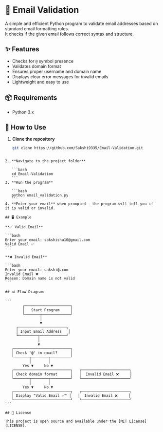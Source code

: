 
# 📧  Email Validation

A simple and efficient Python program to validate email addresses based on standard email formatting rules.  
It checks if the given email follows correct syntax and structure.

## ✨ Features
- Checks for `@` symbol presence
- Validates domain format
- Ensures proper username and domain name
- Displays clear error messages for invalid emails
- Lightweight and easy to use

## 📦 Requirements
- Python 3.x

## 🚀 How to Use
1. **Clone the repository**  
   ```bash
   git clone https://github.com/Sakshi9335/Email-Validation.git
````

2. **Navigate to the project folder**

   ```bash
   cd Email-Validation
   ```
3. **Run the program**

   ```bash
   python email_validation.py
   ```
4. **Enter your email** when prompted — the program will tell you if it is valid or invalid.

## 🖥️ Example

**✅ Valid Email**

```bash
Enter your email: sakshishu10@gmail.com
Valid Email ✅
```

**❌ Invalid Email**

```bash
Enter your email: sakshi@.com
Invalid Email ❌
Reason: Domain name is not valid
```

## 📊 Flow Diagram

```
        ┌─────────────────────┐
        │   Start Program     │
        └───────┬─────────────┘
                │
                ▼
     ┌──────────────────────┐
     │ Input Email Address   │
     └─────────┬────────────┘
               │
               ▼
   ┌──────────────────────────┐
   │ Check '@' in email?      │
   └───────┬────────┬─────────┘
           │        │
        Yes ▼     No ▼
   ┌──────────────────────────┐   ┌──────────────────────┐
   │ Check domain format      │   │  Invalid Email ❌     │
   └───────┬────────┬─────────┘   └──────────────────────┘
           │        │
        Yes ▼     No ▼
   ┌──────────────────────────┐   ┌──────────────────────┐
   │ Display "Valid Email ✅" │   │  Invalid Email ❌     │
   └──────────────────────────┘   └──────────────────────┘
```

## 📜 License

This project is open source and available under the [MIT License](LICENSE).

